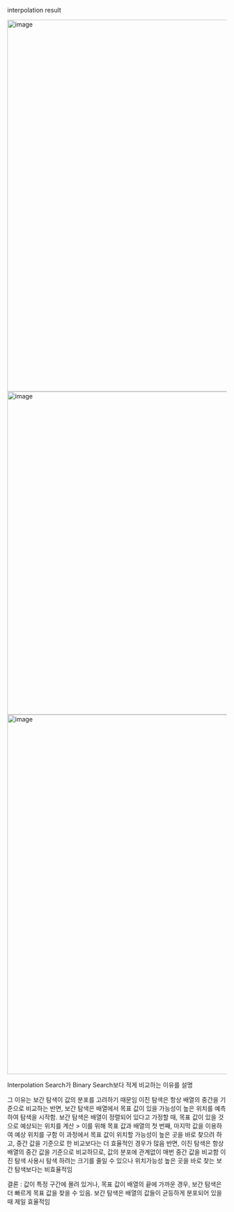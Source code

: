 interpolation result 


<img width="854" alt="image" src="https://github.com/user-attachments/assets/6849a0e0-42bb-4b92-ac74-9ce607c33324">
<img width="742" alt="image" src="https://github.com/user-attachments/assets/58e57623-112f-46b0-8c97-81ac95ae1074">
<img width="826" alt="image" src="https://github.com/user-attachments/assets/370eb35b-46ec-4692-af8f-7c32554182dc">


  

Interpolation Search가 Binary Search보다 적게 비교하는 이유를 설명

그 이유는 보간 탐색이 값의 분포를 고려하기 때문임
이진 탐색은 항상 배열의 중간을 기준으로 비교하는 반면, 보간 탐색은 배열에서 목표 값이 있을 가능성이 높은 위치를 예측하여 탐색을 시작함.
보간 탐색은 배열이 정렬되어 있다고 가정할 때, 목표 값이 있을 것으로 예상되는 위치를 계산 > 이를 위해 목표 값과 배열의 첫 번째, 마지막 값을 이용하여 예상 위치를 구함 
이 과정에서 목표 값이 위치할 가능성이 높은 곳을 바로 찾으려 하고, 중간 값을 기준으로 한 비교보다는 더 효율적인 경우가 많음
반면, 이진 탐색은 항상 배열의 중간 값을 기준으로 비교하므로, 값의 분포에 관계없이 매번 중간 값을 비교함 
이진 탐색 사용시 탐색 하려는 크기를 줄일 수 있으나 위치가능성 높은 곳을 바로 찾는 보간 탐색보다는 비효율적임

결론 : 값이 특정 구간에 몰려 있거나, 목표 값이 배열의 끝에 가까운 경우, 보간 탐색은 더 빠르게 목표 값을 찾을 수 있음.
보간 탐색은 배열의 값들이 균등하게 분포되어 있을 때 제일 효율적임 

